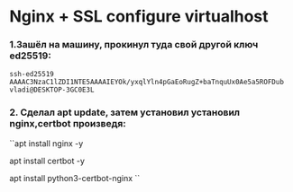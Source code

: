 # Nginx + SSL configure virtualhost

### 1.Зашёл на машину, прокинул туда свой другой ключ ed25519:

`` ssh-ed25519 AAAAC3NzaC1lZDI1NTE5AAAAIEYOk/yxqlYln4pGaEoRugZ+baTnquUx0Ae5a5ROFDub vladi@DESKTOP-3GC0E3L ``
### 2. Cделал apt update, затем установил установил nginx,certbot произведя:

``apt install nginx -y

apt install certbot -y

apt install python3-certbot-nginx ``
